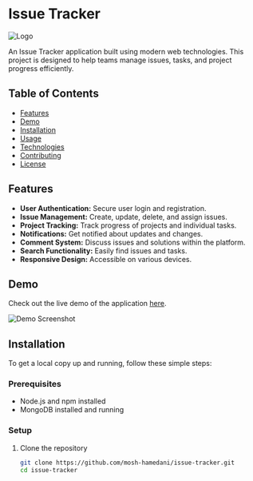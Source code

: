 # Issue Tracker

![Logo](path_to_logo_image_if_applicable)

An Issue Tracker application built using modern web technologies. This project is designed to help teams manage issues, tasks, and project progress efficiently.

## Table of Contents

- [Features](#features)
- [Demo](#demo)
- [Installation](#installation)
- [Usage](#usage)
- [Technologies](#technologies)
- [Contributing](#contributing)
- [License](#license)

## Features

- **User Authentication:** Secure user login and registration.
- **Issue Management:** Create, update, delete, and assign issues.
- **Project Tracking:** Track progress of projects and individual tasks.
- **Notifications:** Get notified about updates and changes.
- **Comment System:** Discuss issues and solutions within the platform.
- **Search Functionality:** Easily find issues and tasks.
- **Responsive Design:** Accessible on various devices.

## Demo

Check out the live demo of the application [here](https://example.com).

![Demo Screenshot](path_to_screenshot_image_if_applicable)

## Installation

To get a local copy up and running, follow these simple steps:

### Prerequisites

- Node.js and npm installed
- MongoDB installed and running

### Setup

1. Clone the repository
   ```sh
   git clone https://github.com/mosh-hamedani/issue-tracker.git
   cd issue-tracker
